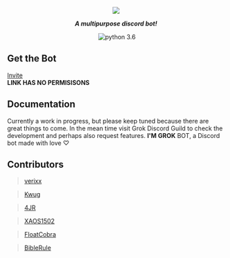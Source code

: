 <div align="center">
        <p> <img src="https://i.imgur.com/avDbgQa.png"/> </p>
	<p><i><b>A multipurpose discord bot!</b></i></p>
	<p>
		<a href="https://discord.gg/pmQSbAd"><img src="https://discordapp.com/api/guilds/345787308282478592/embed.png" alt="" /></a>
		<img src="https://img.shields.io/badge/python-3.6-brightgreen.svg" alt="python 3.6" /></a>
	</p>
</div>


## Get the Bot
[Invite](https://discordapp.com/oauth2/authorize/?permissions=0&scope=bot&client_id=361482671450357762)    
**LINK HAS NO PERMISISONS**

## Documentation
Currently a work in progress, but please keep tuned because there are great things to come. In the mean time visit Grok Discord Guild to check the development and perhaps also request features. **I'M GROK** BOT, a Discord bot made with love ♡

## Contributors
> [verixx](https://github.com/verixx)

> [Kwug](https://github.com/kwugfighter)

> [4JR](https://github.com/fourjr)

> [XAOS1502](https://github.com/XAOS1502)

> [FloatCobra](https://github.com/FloatCobra)

> [BibleRule](https://github.com/biblerule)
